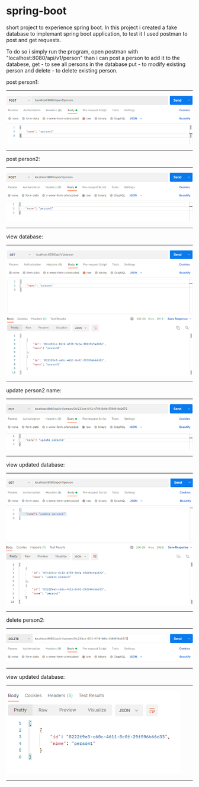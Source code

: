 # spring-boot

short project to experience spring boot.
In this project i created a fake database to implemant spring boot application,
to test it I used postman to post and get requests.

To do so i simply run the program, open postman with "localhost:8080/api/v1/person" 
than i can post a person to add it to the databese, get - to see all persons in the database
put - to modify existing person and delete - to delete existing person.




post person1:

__________________________________________________________________________
![](https://github.com/spyroy/spring-boot/blob/master/photos/postman1.png)
__________________________________________________________________________

post person2:

__________________________________________________________________________
![](https://github.com/spyroy/spring-boot/blob/master/photos/postman2.png)
__________________________________________________________________________


view database:

__________________________________________________________________________
![](https://github.com/spyroy/spring-boot/blob/master/photos/postman3.png)
__________________________________________________________________________

update person2 name:

__________________________________________________________________________
![](https://github.com/spyroy/spring-boot/blob/master/photos/postman4.png)
__________________________________________________________________________


view updated database:

__________________________________________________________________________
![](https://github.com/spyroy/spring-boot/blob/master/photos/postman5.png)
__________________________________________________________________________

delete person2:

__________________________________________________________________________
![](https://github.com/spyroy/spring-boot/blob/master/photos/postman6.png)
__________________________________________________________________________

view updated database:

__________________________________________________________________________
![](https://github.com/spyroy/spring-boot/blob/master/photos/postman7.png)
__________________________________________________________________________
 
